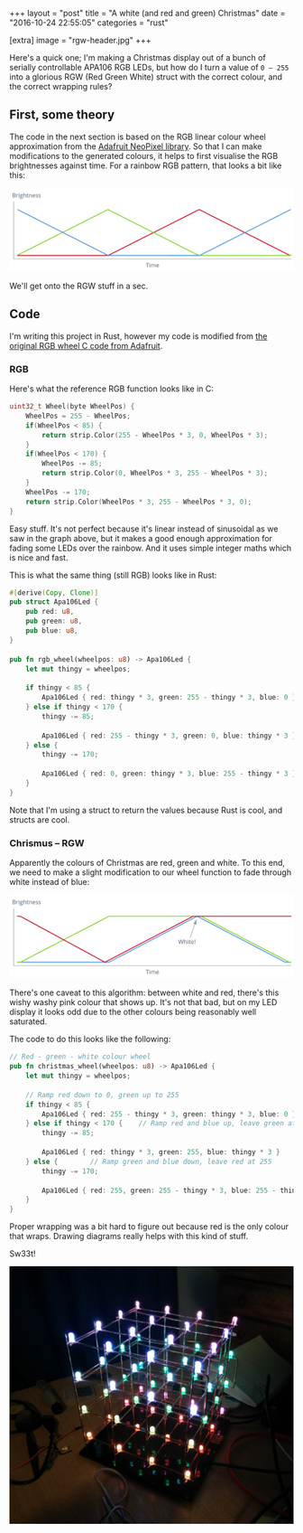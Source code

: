 +++
layout = "post"
title = "A white (and red and green) Christmas"
date = "2016-10-24 22:55:05"
categories = "rust"

[extra]
image = "rgw-header.jpg"
+++

Here's a quick one; I'm making a Christmas display out of a bunch of serially controllable APA106
RGB LEDs, but how do I turn a value of `0 – 255` into a glorious RGW (Red Green White) struct with
the correct colour, and the correct wrapping rules?

## First, some theory

The code in the next section is based on the RGB linear colour wheel approximation from the
[Adafruit NeoPixel library](https://github.com/adafruit/Adafruit_NeoPixel/blob/master/examples/strandtest/strandtest.ino#L123).
So that I can make modifications to the generated colours, it helps to first visualise the RGB
brightnesses against time. For a rainbow RGB pattern, that looks a bit like this:

![Linear RGB graph](/assets/images/rgb-linear.png)

We'll get onto the RGW stuff in a sec.

## Code

I'm writing this project in Rust, however my code is modified from
[the original RGB wheel C code from Adafruit](https://github.com/adafruit/Adafruit_NeoPixel/blob/master/examples/strandtest/strandtest.ino#L123).

### RGB

Here's what the reference RGB function looks like in C:

```c
uint32_t Wheel(byte WheelPos) {
	WheelPos = 255 - WheelPos;
	if(WheelPos < 85) {
		return strip.Color(255 - WheelPos * 3, 0, WheelPos * 3);
	}
	if(WheelPos < 170) {
		WheelPos -= 85;
		return strip.Color(0, WheelPos * 3, 255 - WheelPos * 3);
	}
	WheelPos -= 170;
	return strip.Color(WheelPos * 3, 255 - WheelPos * 3, 0);
}
```

Easy stuff. It's not perfect because it's linear instead of sinusoidal as we saw in the graph above,
but it makes a good enough approximation for fading some LEDs over the rainbow. And it uses simple
integer maths which is nice and fast.

This is what the same thing (still RGB) looks like in Rust:

```rust
#[derive(Copy, Clone)]
pub struct Apa106Led {
	pub red: u8,
	pub green: u8,
	pub blue: u8,
}

pub fn rgb_wheel(wheelpos: u8) -> Apa106Led {
	let mut thingy = wheelpos;

	if thingy < 85 {
		Apa106Led { red: thingy * 3, green: 255 - thingy * 3, blue: 0 }
	} else if thingy < 170 {
		thingy -= 85;

		Apa106Led { red: 255 - thingy * 3, green: 0, blue: thingy * 3 }
	} else {
		thingy -= 170;

		Apa106Led { red: 0, green: thingy * 3, blue: 255 - thingy * 3 }
	}
}
```

Note that I'm using a struct to return the values because Rust is cool, and structs are cool.

### Chrismus – RGW

Apparently the colours of Christmas are red, green and white. To this end, we need to make a slight
modification to our wheel function to fade through white instead of blue:

![Linear RGW graph](/assets/images/rgw-linear.png)

There's one caveat to this algorithm: between white and red, there's this wishy washy pink colour
that shows up. It's not that bad, but on my LED display it looks odd due to the other colours being
reasonably well saturated.

The code to do this looks like the following:

```rust
// Red - green - white colour wheel
pub fn christmas_wheel(wheelpos: u8) -> Apa106Led {
	let mut thingy = wheelpos;

	// Ramp red down to 0, green up to 255
	if thingy < 85 {
		Apa106Led { red: 255 - thingy * 3, green: thingy * 3, blue: 0 }
	} else if thingy < 170 {	// Ramp red and blue up, leave green at 255
		thingy -= 85;

		Apa106Led { red: thingy * 3, green: 255, blue: thingy * 3 }
	} else {		// Ramp green and blue down, leave red at 255
		thingy -= 170;

		Apa106Led { red: 255, green: 255 - thingy * 3, blue: 255 - thingy * 3 }
	}
}
```

Proper wrapping was a bit hard to figure out because red is the only colour that wraps. Drawing
diagrams really helps with this kind of stuff.

Sw33t!

![LED cube. Does anybody ever read these?](/assets/images/rgw-cube.jpg)
